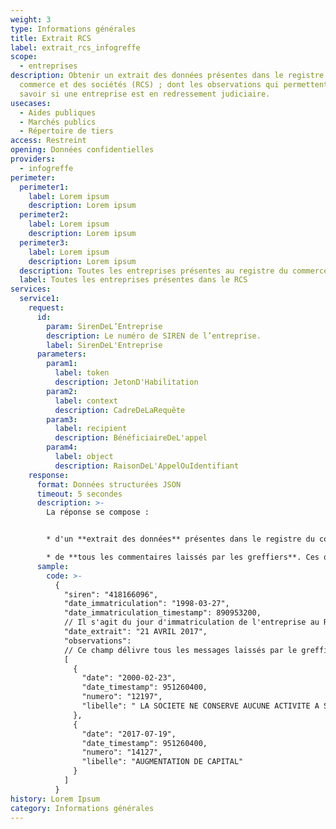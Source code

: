 ```yaml
---
weight: 3
type: Informations générales
title: Extrait RCS
label: extrait_rcs_infogreffe
scope:
  - entreprises
description: Obtenir un extrait des données présentes dans le registre du
  commerce et des sociétés (RCS) ; dont les observations qui permettent de
  savoir si une entreprise est en redressement judiciaire.
usecases:
  - Aides publiques
  - Marchés publics
  - Répertoire de tiers
access: Restreint
opening: Données confidentielles
providers:
  - infogreffe
perimeter:
  perimeter1:
    label: Lorem ipsum
    description: Lorem ipsum
  perimeter2:
    label: Lorem ipsum
    description: Lorem ipsum
  perimeter3:
    label: Lorem ipsum
    description: Lorem ipsum
  description: Toutes les entreprises présentes au registre du commerce et des sociétés.
  label: Toutes les entreprises présentes dans le RCS
services:
  service1:
    request:
      id:
        param: SirenDeL’Entreprise
        description: Le numéro de SIREN de l’entreprise.
        label: SirenDeL'Entreprise
      parameters:
        param1:
          label: token
          description: JetonD'Habilitation
        param2:
          label: context
          description: CadreDeLaRequête
        param3:
          label: recipient
          description: BénéficiaireDeL'appel
        param4:
          label: object
          description: RaisonDeL'AppelOuIdentifiant
    response:
      format: Données structurées JSON
      timeout: 5 secondes
      description: >-
        La réponse se compose : 


        * d'un **extrait des données** présentes dans le registre du commerce et des sociétés pour un numéro de siren donné. ⚠️ *Il ne s’agit donc pas de la totalité des données présentes sur le Kbis mais d’une partie succincte.*

        * de **tous les commentaires laissés par les greffiers**. Ces observations concernent entre autres les changements de capital, les transferts de siège, les fusions, les redressements et liquidations judiciaires (si la donnée est publique).
      sample:
        code: >-
          {
            "siren": "418166096",
            "date_immatriculation": "1998-03-27",
            "date_immatriculation_timestamp": 890953200, 
            // Il s'agit du jour d'immatriculation de l'entreprise au RCS. À compter de cette date, les sociétés jouissent de la personnalité morale. Cette date d'immatriculation n'est pas la même que celle délivrée par l'INSEE. Elle ne correspond pas non plus à la date du début d'activité. 
            "date_extrait": "21 AVRIL 2017",
            "observations": 
            // Ce champ délivre tous les messages laissés par le greffier inscrits dans les observations.
            [
              {
                "date": "2000-02-23",
                "date_timestamp": 951260400,
                "numero": "12197",
                "libelle": " LA SOCIETE NE CONSERVE AUCUNE ACTIVITE A SON ANCIEN SIEGE "
              },
              {
                "date": "2017-07-19",
                "date_timestamp": 951260400,
                "numero": "14127",
                "libelle": "AUGMENTATION DE CAPITAL"
              }
            ]
          }
history: Lorem Ipsum
category: Informations générales
---
```

